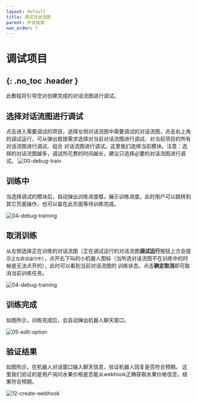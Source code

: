 ```yaml
---
layout: default
title: 调试对话流图
parent: 开发指南
nav_order: 7
---
```


# 调试项目
{: .no_toc .header }
---

此教程将引导您对创建完成的对话流图进行调试。

## 选择对话流图进行调试

点击进入需要调试的项目，选择左侧对话流图中需要调试的对话流图，点击右上角的调试运行，可从弹出框按需求选择对当前对话流图进行调试、对当前项目的所有对话流图进行调试、组合
对话流图进行调试。这里我们选择当前模块。注意：选择的对话流图越多，调试所花费的时间越长，建议只选择必要的对话流图进行调试。
![00-debug-train](/assets/images/tutorial/flow/train/00-debug-train.png)

## 训练中

当选择调试的模块后，自动弹出训练进度框，展示训练进度。此时用户可以跳转到其它页面操作，也可以留在此页面等待训练完成。

![04-debug-training](/assets/images/tutorial/flow/train/04-debug-training.png)

## 取消训练

从左侧选择正在训练的对话流图（正在调试运行的对话流图**调试运行**按钮上方会提示`正在调试运行中`），点开右下叫的小机器人图标（当所选对话流图不在训练中的时候是无法点开的），此时可以看到当前对话流图的
训练状态，点击**确定取消**即可取消当前训练任务。

![04-debug-training](/assets/images/tutorial/flow/train/04-debug-training.png)
## 训练完成

如图所示，训练完成后，会自动弹出机器人聊天窗口。

![05-edit-option](/assets/images/tutorial/flow/train/05-debug-train-finish.png)

## 验证结果

如图所示，在机器人对话窗口输入聊天信息，验证机器人回复是否符合预期。
这里我们验证的是用户询问水果价格是否能从webhook正确获取水果价格信息，结果符合预期。

![12-create-webhook](/assets/images/tutorial/flow/train/06-debug-train-confirm.png)

